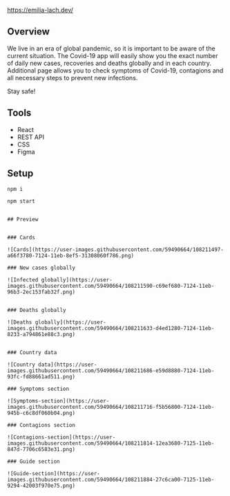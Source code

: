 https://emilia-lach.dev/

## Overview
We live in an era of global pandemic, so it is important to be aware of the current situation. The Covid-19 app will easily show you the exact number of daily new cases, recoveries and deaths globally and in each country. Additional page allows you to check symptoms of Covid-19, contagions and all necessary steps to prevent new infections.

Stay safe!

## Tools

- React
- REST API
- CSS
- Figma

## Setup

```
npm i
```
```
npm start
```
```

## Preview


### Cards

![Cards](https://user-images.githubusercontent.com/59490664/108211497-a66f3780-7124-11eb-8ef5-31308060f786.png)

### New cases globally 

![Infected globally](https://user-images.githubusercontent.com/59490664/108211590-c69ef680-7124-11eb-96b3-2ec153fab32f.png)


### Deaths globally

![Deaths globally](https://user-images.githubusercontent.com/59490664/108211633-d4ed1280-7124-11eb-8233-a794861e88c3.png)


### Country data

![Country data](https://user-images.githubusercontent.com/59490664/108211686-e59d8880-7124-11eb-93fc-fd88661ad511.png)

### Symptoms section

![Symptoms-section](https://user-images.githubusercontent.com/59490664/108211716-f5b56800-7124-11eb-945b-c6c8df060b04.png)

### Contagions section

![Contagions-section](https://user-images.githubusercontent.com/59490664/108211814-12ea3680-7125-11eb-847d-7706c6583e31.png)

### Guide section

![Guide-section](https://user-images.githubusercontent.com/59490664/108211884-27c6ca00-7125-11eb-9294-42003f970e75.png)


